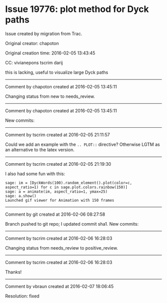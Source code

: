 # Issue 19776: plot method for Dyck paths

Issue created by migration from Trac.

Original creator: chapoton

Original creation time: 2016-02-05 13:43:45

CC:  vivianepons tscrim darij

this is lacking, useful to visualize large Dyck paths


---

Comment by chapoton created at 2016-02-05 13:45:11

Changing status from new to needs_review.


---

Comment by chapoton created at 2016-02-05 13:45:11

New commits:


---

Comment by tscrim created at 2016-02-05 21:11:57

Could we add an example with the `.. PLOT::` directive? Otherwise LGTM as an alternative to the latex version.


---

Comment by tscrim created at 2016-02-05 21:19:30

I also had some fun with this:

```
sage: im = [DyckWords(100).random_element().plot(color=c, aspect_ratio=1) for c in sage.plot.colors.rainbow(150)]
sage: a = animate(im, aspect_ratio=1, ymax=25)
sage: a.show()
Launched gif viewer for Animation with 150 frames
```



---

Comment by git created at 2016-02-06 08:27:58

Branch pushed to git repo; I updated commit sha1. New commits:


---

Comment by tscrim created at 2016-02-06 16:28:03

Changing status from needs_review to positive_review.


---

Comment by tscrim created at 2016-02-06 16:28:03

Thanks!


---

Comment by vbraun created at 2016-02-07 18:06:45

Resolution: fixed
